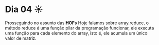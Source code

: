# Dia 04 ☀️
 
Prosseguindo no assunto das **HOFs** Hoje falamos sobre array.reduce, o método reduce é uma função pilar da programação funcionar, ele executa uma função para cada elemento do array, isto é, ele acumula um único valor de matriz.
